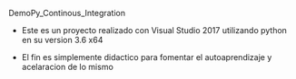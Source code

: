 DemoPy_Continous_Integration

* Este es un proyecto realizado con Visual Studio 2017 utilizando python en su version 3.6 x64

* El fin es simplemente didactico para fomentar el autoaprendizaje y acelaracion de lo mismo